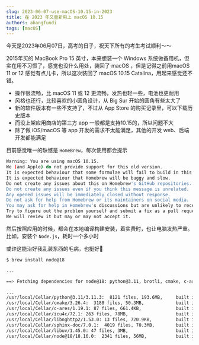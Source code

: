 ```yaml
---
slug: 2023-06-07-use-macOS-10.15-in-2023
title: 在 2023 年又重新用上 macOS 10.15
authors: abangfundi
tags: [macOS]
---
```


今天是2023年06月07日，高考的日子，祝天下所有的考生考试顺利～～

2015年买的 MacBook Pro 15 英寸，本来想装一个 Windows 系统做备用机，但实在用不习惯了，感觉也没什么用处，装回了 macOS ，但是记得之前用macOS 11 or 12 感觉有点儿卡，所以这次装回了 macOS 10.15 Catalina，用起来感觉还不错。

* 操作很流畅，比 macOS 11 或 12 更流畅，发热也轻一些，电池也更耐用
* 风格也还行，比较喜欢的小圆角设计，从 Big Sur 开始的圆角有些太大了
* 新的软件版本有一些不支持了，不过从 App Store 的购买记录里，可以下载历史版本
* 而没上架应用商店的第三方 app 一般都是支持10.15的，所以问题不大
* 除了做 iOS/macOS 等 app 开发的需求不太能满足，其他的开发 web、后端开发都能满足

目前感觉唯一的缺憾是 `HomeBrew`，每次使用都会提示

```bash
Warning: You are using macOS 10.15.
We (and Apple) do not provide support for this old version.
It is expected behaviour that some formulae will fail to build in this old version.
It is expected behaviour that Homebrew will be buggy and slow.
Do not create any issues about this on Homebrew's GitHub repositories.
Do not create any issues even if you think this message is unrelated.
Any opened issues will be immediately closed without response.
Do not ask for help from Homebrew or its maintainers on social media.
You may ask for help in Homebrew's discussions but are unlikely to receive a response.
Try to figure out the problem yourself and submit a fix as a pull request.
We will review it but may or may not accept it.
```

然后按照应用的时候，都会在本地编译构建安装，着实费时，也让电脑发热严重。比如，安装个 `Node.js`，耗时一个多小时

或许这能治好我乱装东西的毛病，也挺好🤣

```bash
$ brew install node@18

...

==> Fetching dependencies for node@18: python@3.11, brotli, cmake, c-ares, icu4c, libnghttp2, m4, autoconf, automake, libtool, docutils, pygments, sphinx-doc and libuv

...
/usr/local/Cellar/python@3.11/3.11.3:  8121 files, 193.6MB,     built in 11 minutes 24 seconds
/usr/local/Cellar/cmake/3.26.4:  3188 files, 50.3MB,            built in 12 minutes 27 seconds
/usr/local/Cellar/c-ares/1.19.1: 87 files, 661.4KB,             built in  0 minutes 31 seconds
/usr/local/Cellar/icu4c/72.1: 263 files, 78MB,                  built in  3 minutes
/usr/local/Cellar/libnghttp2/1.53.0: 13 files, 720.9KB,         built in  0 minutes 27 seconds
/usr/local/Cellar/sphinx-doc/7.0.1:  4019 files, 70.3MB,        built in  5 minutes 55 seconds
/usr/local/Cellar/libuv/1.45.0: 47 files, 3MB,                  built in  0 minutes 30 seconds
/usr/local/Cellar/node@18/18.16.0:  2341 files, 56MB,           built in 35 minutes 34 seconds

```